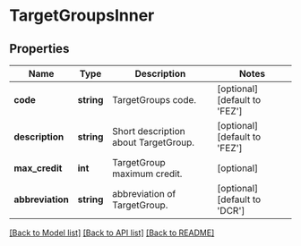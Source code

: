 # TargetGroupsInner

## Properties
Name | Type | Description | Notes
------------ | ------------- | ------------- | -------------
**code** | **string** | TargetGroups code. | [optional] [default to 'FEZ']
**description** | **string** | Short description about TargetGroup. | [optional] [default to 'FEZ']
**max_credit** | **int** | TargetGroup maximum credit. | [optional] 
**abbreviation** | **string** | abbreviation of TargetGroup. | [optional] [default to 'DCR']

[[Back to Model list]](../README.md#documentation-for-models) [[Back to API list]](../README.md#documentation-for-api-endpoints) [[Back to README]](../README.md)



